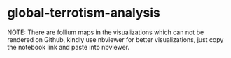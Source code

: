 # global-terrotism-analysis

NOTE: There are follium maps in the visualizations which can not be rendered on Github, kindly use nbviewer for better visualizations, just copy the notebook link and paste into nbviewer.
